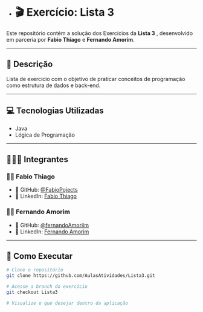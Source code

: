 - # 🎬 Exercício: Lista 3
Este repositório contém a solução dos Exercícios da **Lista 3** , desenvolvido em parceria por **Fabio Thiago** e **Fernando Amorim**.

---

## 🧾 Descrição

Lista de exercício com o objetivo de praticar conceitos de programação como estrutura de dados e back-end.

---

## 💻 Tecnologias Utilizadas

- Java
- Lógica de Programação

---

## 🧑‍🤝‍🧑 Integrantes

### 👨‍💻 Fabio Thiago  
- 🔗 GitHub: [@FabioPojects](https://github.com/FabioPojects)  
- 💼 LinkedIn: [Fabio Thiago](https://www.linkedin.com/in/fabio-thiago-63375330b/)

### 👨‍💻 Fernando Amorim  
- 🔗 GitHub: [@fernandoAmoriim](https://github.com/fernandoAmoriim)  
- 💼 LinkedIn: [Fernando Amorim](https://www.linkedin.com/in/fernando-amorim-5b328a341/)

---

## 🚀 Como Executar

```bash
# Clone o repositório
git clone https://github.com/AulasAtividades/Lista3.git

# Acesse a branch do exercício
git checkout Lista3

# Visualize o que desejar dentro da aplicação

